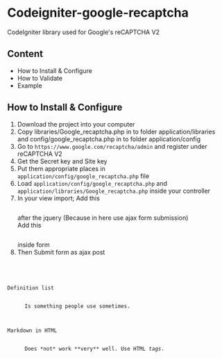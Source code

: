 # Codeigniter-google-recaptcha
CodeIgniter library used for Google's reCAPTCHA V2

## Content 
<ul>
  <li>How to Install & Configure</li>
  <li>How to Validate</li>
  <li>Example</li>
</ul>

## How to Install & Configure
<ol>
  <li>Download the project into your computer</li>
  <li>Copy libraries/Google_recaptcha.php in to folder application/libraries and config/google_recaptcha.php in to folder application/config</li>
  <li>Go to <code>https://www.google.com/recaptcha/admin</code> and register under reCAPTCHA V2 </li>
  <li>Get the Secret key and Site key</li>
  <li>Put them appropriate places in <code>application/config/google_recaptcha.php</code> file </li>
  <li>Load <code>application/config/google_recaptcha.php</code> and <code>application/libraries/Google_recaptcha.php</code> inside your controller </li>
  <li>In your view import; 
  Add this <pre lang="no-highlight"><code><script src='<?php echo $this->config->item('GOOGLE_CLIENT_API'); ?>'></script></code></pre> after the jquery (Because in here use ajax form submission) <br/>
  Add this <pre lang="no-highlight"><code><div class="g-recaptcha" data-sitekey="<?php echo $this->config->item('GOOGLE_SITE_KEY'); ?>"></div></code></pre> inside form
  </li>
  <li>Then Submit form as ajax post
  </li>
  
</ol>

<pre lang="no-highlight"><code>
<dl>
  <dt>Definition list</dt>
  <dd>Is something people use sometimes.</dd>

  <dt>Markdown in HTML</dt>
  <dd>Does *not* work **very** well. Use HTML <em>tags</em>.</dd>
</dl>
</code></pre>

